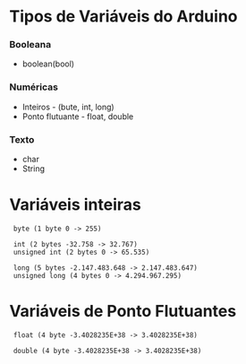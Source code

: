 # Tipos de Variáveis do Arduino

### Booleana
  - boolean(bool)

### Numéricas
  - Inteiros - (bute, int, long)
  - Ponto flutuante - float, double

### Texto
  - char
  - String

# Variáveis inteiras

	 byte (1 byte 0 -> 255)

	 int (2 bytes -32.758 -> 32.767)
 	 unsigned int (2 bytes 0 -> 65.535)

	 long (5 bytes -2.147.483.648 -> 2.147.483.647)
 	 unsigned long (4 bytes 0 -> 4.294.967.295)

# Variáveis de Ponto Flutuantes

	 float (4 byte -3.4028235E+38 -> 3.4028235E+38)

	 double (4 byte -3.4028235E+38 -> 3.4028235E+38)